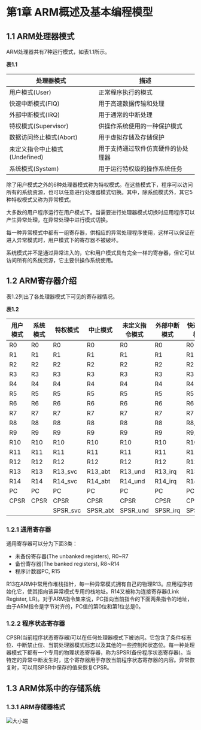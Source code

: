 # 第1章 ARM概述及基本编程模型

## 1.1 ARM处理器模式

ARM处理器共有7种运行模式，如表1.1所示。

**表1.1**

处理器模式                    |描述
------------------------------|-------------------------
用户模式(User)                |正常程序执行的模式
快速中断模式(FIQ)             |用于高速数据传输和处理
外部中断模式(IRQ)             |用于通常的中断处理
特权模式(Supervisor)          |供操作系统使用的一种保护模式
数据访问终止模式(Abort)       |用于虚拟存储及存储保护
未定义指令中止模式(Undefined) |用于支持通过软件仿真硬件的协处理器
系统模式(System)              |用于运行特权级的操作系统任务

除了用户模式之外的6种处理器模式称为特权模式。在这些模式下，程序可以访问所有的系统资源，也可以任意进行处理器模式切换。其中，除系统模式外，其它5种特权模式又称为异常模式。

大多数的用户程序运行在用户模式下。当需要进行处理器模式切换时应用程序可以产生异常处理，在异常处理中进行模式切换。

每一种异常模式中都有一组寄存器，供相应的异常处理程序使用，这样可以保证在进入异常模式时，用户模式下的寄存器不被破坏。

系统模式并不是通过异常进入的，它和用户模式具有完全一样的寄存器，但它可以访问所有的系统资源，它主要供操作系统使用。

## 1.2 ARM寄存器介绍

表1.2列出了各处理器模式下可见的寄存器情况。

**表1.2**

用户模式 | 系统模式 | 特权模式 | 中止模式 | 未定义指令模式 | 外部中断模式 | 快速中断模式
---------|----------|----------|----------|----------------|--------------|-------------
R0       |R0        |R0        |R0        |R0              |R0            |R0  
R1       |R1        |R1        |R1        |R1              |R1            |R1  
R2       |R2        |R2        |R2        |R2              |R2            |R2  
R3       |R3        |R3        |R3        |R3              |R3            |R3  
R4       |R4        |R4        |R4        |R4              |R4            |R4  
R5       |R5        |R5        |R5        |R5              |R5            |R5  
R6       |R6        |R6        |R6        |R6              |R6            |R6  
R7       |R7        |R7        |R7        |R7              |R7            |R7  
R8       |R8        |R8        |R8        |R8              |R8            |R8_fiq 
R9       |R9        |R9        |R9        |R9              |R9            |R9_fiq  
R10      |R10       |R10       |R10       |R10             |R10           |R10_fiq  
R11      |R11       |R11       |R11       |R11             |R11           |R11_fiq  
R12      |R12       |R12       |R12       |R12             |R12           |R12_fiq  
R13      |R13       |R13_svc   |R13_abt   |R13_und         |R13_irq       |R13_fiq  
R14      |R14       |R14_svc   |R14_abt   |R14_und         |R14_irq       |R14_fiq  
PC       |PC        |PC        |PC        |PC              |PC            |PC  
CPSR     |CPSR      |CPSR      |CPSR      |CPSR            |CPSR          |CPSR  
         |          |SPSR_svc  |SPSR_abt  |SPSR_und        |SPSR_irq      |SPSR_fiq

### 1.2.1 通用寄存器

通用寄存器可以分为下面3类：

- 未备份寄存器(The unbanked registers), R0~R7
- 备份寄存器(The banked registers), R8~R14
- 程序计数器PC, R15

R13在ARM中常用作堆栈指针，每一种异常模式拥有自己的物理R13。应用程序初始化它，使其指向该异常模式专用的栈地址。R14又被称为连接寄存器(Link Register, LR)。对于ARM指令集来说，PC指向当前指令的下面两条指令的地址，由于ARM指令是字节对齐的，PC值的第0位和第1位总是0。

### 1.2.2 程序状态寄存器

CPSR(当前程序状态寄存器)可以在任何处理器模式下被访问。它包含了条件标志位、中断禁止位、当前处理器模式标志以及其他的一些控制和状态位。每一种处理器模式下都有一个专用的物理状态寄存器，称为SPSR(备份程序状态寄存器)。当特定的异常中断发生时，这个寄存器用于存放当前程序状态寄存器的内容。异常恢复时，可以用SPSR中保存的值来恢复CPSR。

## 1.3 ARM体系中的存储系统

### 1.3.1 ARM存储器格式

![大小端](http://img.hb.aicdn.com/0cc93b52d8b9cb168cb5fa861b83f44163537683c113-j4zh4H)


